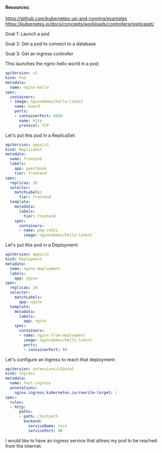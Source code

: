 

#### Resources:
https://github.com/kubernetes-up-and-running/examples  
https://kubernetes.io/docs/concepts/workloads/controllers/replicaset/

Goal 1: Launch a pod

Goal 2: Get a pod to connect to a database

Goal 3: Get an ingress controller 


This launches the nginx hello world in a pod:

```yaml
apiVersion: v1
kind: Pod
metadata:
  name: nginx-hello
spec:
  containers:
  - image: nginxdemos/hello:latest
    name: kuard
    ports:
    - containerPort: 8080
      name: http
      protocol: TCP
```

Let's put this pod in a ReplicaSet:

```yaml
apiVersion: apps/v1
kind: ReplicaSet
metadata:
  name: frontend
  labels:
    app: guestbook
    tier: frontend
spec:
  replicas: 10
  selector:
    matchLabels:
      tier: frontend
  template:
    metadata:
      labels:
        tier: frontend
    spec:
      containers:
      - name: php-redis
        image: nginxdemos/hello:latest
```

Let's put this pod in a Deployment:

```yaml
apiVersion: apps/v1
kind: Deployment
metadata:
  name: nginx-deployment
  labels:
    app: nginx
spec:
  replicas: 10
  selector:
    matchLabels:
      app: nginx
  template:
    metadata:
      labels:
        app: nginx
    spec:
      containers:
      - name: nginx-from-deployment
        image: nginxdemos/hello:latest
        ports:
        - containerPort: 80
```

Let's configure an Ingress to reach that deployment:

```yaml
apiVersion: extensions/v1beta1
kind: Ingress
metadata:
  name: test-ingress
  annotations:
    nginx.ingress.kubernetes.io/rewrite-target: /
spec:
  rules:
  - http:
      paths:
      - path: /testpath
        backend:
          serviceName: test
          servicePort: 80
```



I would like to have an ingress service that allows my pod to be reached from the internet.

